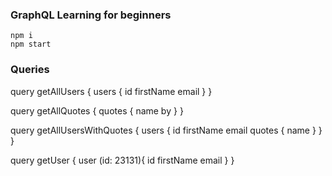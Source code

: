 ### GraphQL Learning for beginners

```
npm i
npm start
```

### Queries
query getAllUsers {
  users {
    id
    firstName
    email
  }
}

query getAllQuotes {
  quotes {
    name
    by
  }
}

query getAllUsersWithQuotes {
  users {
    id
    firstName
    email
    quotes {
      name
    }
  }
}

query getUser {
  user (id: 23131){
    id
    firstName
    email
  }
}
